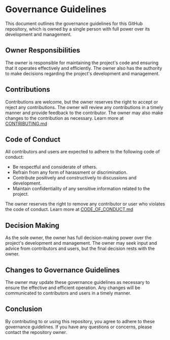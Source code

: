 # Governance Guidelines

This document outlines the governance guidelines for this GitHub repository, which is owned by a single person with full power over its development and management.

## Owner Responsibilities
The owner is responsible for maintaining the project's code and ensuring that it operates effectively and efficiently. The owner also has the authority to make decisions regarding the project's development and management.

## Contributions
Contributions are welcome, but the owner reserves the right to accept or reject any contributions. The owner will review any contributions in a timely manner and provide feedback to the contributor. The owner may also make changes to the contribution as necessary. Learn more at [CONTRIBUTING.md](CONTRIBUTING.md)

## Code of Conduct

All contributors and users are expected to adhere to the following code of conduct:

* Be respectful and considerate of others.
* Refrain from any form of harassment or discrimination.
* Contribute positively and constructively to discussions and development.
* Maintain confidentiality of any sensitive information related to the project.

The owner reserves the right to remove any contributor or user who violates the code of conduct. Learn more at [CODE_OF_CONDUCT.md](CODE_OF_CONDUCT.md)

## Decision Making
As the sole owner, the owner has full decision-making power over the project's development and management. The owner may seek input and advice from contributors and users, but the final decision rests with the owner.

## Changes to Governance Guidelines
The owner may update these governance guidelines as necessary to ensure the effective and efficient operation. Any changes will be communicated to contributors and users in a timely manner.

## Conclusion
By contributing to or using this repository, you agree to adhere to these governance guidelines. If you have any questions or concerns, please contact the repository owner.
